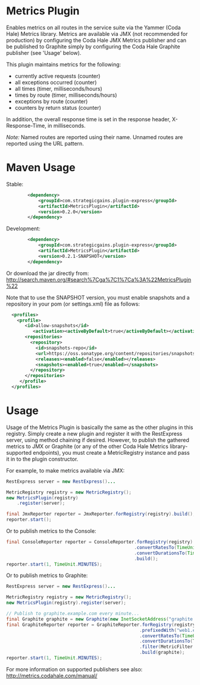 Metrics Plugin
==============

Enables metrics on all routes in the service suite via the Yammer (Coda Hale) Metrics library.  Metrics are available
via JMX (not recommended for production) by configuring the Coda Hale JMX Metrics publisher and can be published to
Graphite simply by configuring the Coda Hale Graphite publisher (see 'Usage' below).

This plugin maintains metrics for the following:
* currently active requests (counter)
* all exceptions occurred (counter)
* all times (timer, milliseconds/hours)
* times by route (timer, milliseconds/hours)
* exceptions by route (counter)
* counters by return status (counter)

In addition, the overall response time is set in the response header, X-Response-Time, in milliseconds.

*Note:* Named routes are reported using their name.  Unnamed routes are reported using the URL pattern.

Maven Usage
===========
Stable:
```xml
		<dependency>
			<groupId>com.strategicgains.plugin-express</groupId>
			<artifactId>MetricsPlugin</artifactId>
			<version>0.2.0</version>
		</dependency>
```
Development:
```xml
		<dependency>
			<groupId>com.strategicgains.plugin-express</groupId>
			<artifactId>MetricsPlugin</artifactId>
			<version>0.2.1-SNAPSHOT</version>
		</dependency>
```
Or download the jar directly from: 
http://search.maven.org/#search%7Cga%7C1%7Ca%3A%22MetricsPlugin%22

Note that to use the SNAPSHOT version, you must enable snapshots and a repository in your pom (or settings.xml) file as follows:
```xml
  <profiles>
    <profile>
       <id>allow-snapshots</id>
          <activation><activeByDefault>true</activeByDefault></activation>
       <repositories>
         <repository>
           <id>snapshots-repo</id>
           <url>https://oss.sonatype.org/content/repositories/snapshots</url>
           <releases><enabled>false</enabled></releases>
           <snapshots><enabled>true</enabled></snapshots>
         </repository>
       </repositories>
     </profile>
  </profiles>
```

Usage
=====

Usage of the Metrics Plugin is basically the same as the other plugins in this registry.
Simply create a new plugin and register it with the RestExpress server, using method
chaining if desired.  However, to publish the gathered metrics to JMX or Graphite (or any
of the other Coda Hale Metrics library-supported endpoints), you must create a
MetricRegistry instance and pass it in to the plugin constructor.

For example, to make metrics available via JMX:
```java
RestExpress server = new RestExpress()...

MetricRegistry registry = new MetricRegistry();
new MetricsPlugin(registry)
	.register(server);

final JmxReporter reporter = JmxReporter.forRegistry(registry).build();
reporter.start();
```
Or to publish metrics to the Console:
```java
final ConsoleReporter reporter = ConsoleReporter.forRegistry(registry)
                                                .convertRatesTo(TimeUnit.SECONDS)
                                                .convertDurationsTo(TimeUnit.MILLISECONDS)
                                                .build();
reporter.start(1, TimeUnit.MINUTES);
```
Or to publish metrics to Graphite:
```java
RestExpress server = new RestExpress()...

MetricRegistry registry = new MetricRegistry();
new MetricsPlugin(registry).register(server);

// Publish to graphite.example.com every minute...
final Graphite graphite = new Graphite(new InetSocketAddress("graphite.example.com", 2003));
final GraphiteReporter reporter = GraphiteReporter.forRegistry(registry)
                                                  .prefixedWith("web1.example.com")
                                                  .convertRatesTo(TimeUnit.SECONDS)
                                                  .convertDurationsTo(TimeUnit.MILLISECONDS)
                                                  .filter(MetricFilter.ALL)
                                                  .build(graphite);
reporter.start(1, TimeUnit.MINUTES);
```

For more information on supported publishers see also: http://metrics.codahale.com/manual/
